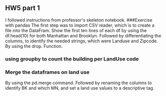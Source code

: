 
## HW5 part 1 
I followed instructions from professor's skeleton notebook. 
###Exercise with pandas
The first step was to import CSV reader, which is to create a file into the DataFram. Show the first ten lines of each df by using the df.head(10) for both Manhattan and Brooklyn. Followed by differentiating the columns, to identify the needed strings, which were Landuse and Zipcode. By using the drop. Function.  
### using groupby to count the building per LandUse code
### Merge the dataframes on land use 
By using the pd.merge command. Followed by renaming the columns to identify BK and which MN, and set a land use values to a descriptive tag. 
